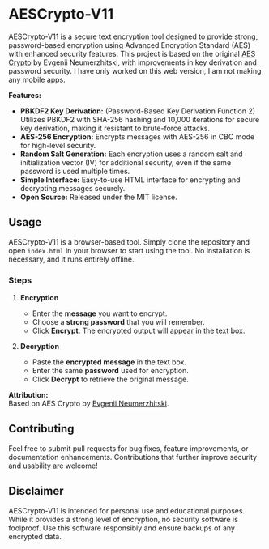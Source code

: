 # AESCrypto-V11

AESCrypto-V11 is a secure text encryption tool designed to provide strong, password-based encryption using Advanced Encryption Standard (AES) with enhanced security features. This project is based on the original [AES Crypto](https://aescrypto.com) by Evgenii Neumerzhitski, with improvements in key derivation and password security.  I have only worked on this web version, I am not making any mobile apps. 

**Features:**
- **PBKDF2 Key Derivation:** (Password-Based Key Derivation Function 2) Utilizes PBKDF2 with SHA-256 hashing and 10,000 iterations for secure key derivation, making it resistant to brute-force attacks.
- **AES-256 Encryption:** Encrypts messages with AES-256 in CBC mode for high-level security.
- **Random Salt Generation:** Each encryption uses a random salt and initialization vector (IV) for additional security, even if the same password is used multiple times.
- **Simple Interface:** Easy-to-use HTML interface for encrypting and decrypting messages securely.
- **Open Source:** Released under the MIT license.

## Usage

AESCrypto-V11 is a browser-based tool. Simply clone the repository and open `index.html` in your browser to start using the tool. No installation is necessary, and it runs entirely offline.

### Steps

1. **Encryption**
   - Enter the **message** you want to encrypt.
   - Choose a **strong password** that you will remember.
   - Click **Encrypt**. The encrypted output will appear in the text box.

2. **Decryption**
   - Paste the **encrypted message** in the text box.
   - Enter the same **password** used for encryption.
   - Click **Decrypt** to retrieve the original message.

**Attribution:**  
Based on AES Crypto by [Evgenii Neumerzhitski](https://aescrypto.com).

## Contributing

Feel free to submit pull requests for bug fixes, feature improvements, or documentation enhancements. Contributions that further improve security and usability are welcome!

## Disclaimer

AESCrypto-V11 is intended for personal use and educational purposes. While it provides a strong level of encryption, no security software is foolproof. Use this software responsibly and ensure backups of any encrypted data.
